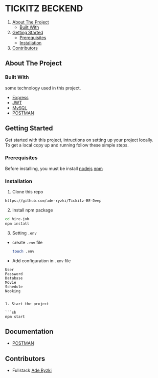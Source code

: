 # TICKITZ BECKEND

<!-- NAVIGATION -->
<ol>
    <li>
      <a href="#about-the-project">About The Project</a>
      <ul>
        <li><a href="#built-with">Built With</a></li>
      </ul>
    </li>
    <li>
      <a href="#getting-started">Getting Started</a>
      <ul>
        <li><a href="#prerequisites">Prerequisites</a></li>
        <li><a href="#installation">Installation</a></li>
      </ul>
    </li>
    <li><a href="#contributors">Contributors</a></li>
  </ol>

<!-- ABOUT THE PROJECT -->

## About The Project

### Built With

some technology used in this project.

- [Express](https://expressjs.com)
- [JWT](https://jwt.io)
- [MySQL](https://mysql.com)
- [POSTMAN](https://documenter.getpostman.com/view/21565262/UzBsHPit)

<!-- GETTING STARTED -->

## Getting Started

Get started with this project, intructions on setting up your project locally.
To get a local copy up and running follow these simple steps.

### Prerequisites

Before installing, you must be install [nodejs](https://nodejs.org) [npm](https://docs.npmjs.com/downloading-and-installing-node-js-and-npm)

### Installation

1. Clone this repo

```sh
https://github.com/ade-ryzki/Tickitz-BE-Deep
```

2. Install npm package

```sh
cd hire-job
npm install
```

3. Setting `.env`

- create `.env` file

  ```sh
  touch .env
  ```

- Add configuration in `.env` file

```
User 
Password 
Database 
Movie
Schedule
Nooking


1. Start the project

```sh
npm start
```
## Documentation

- [POSTMAN](https://documenter.getpostman.com/view/21565262/UzBsHPit)

<!-- Contributors -->

## Contributors

- Fullstack [Ade Ryzki](https://github.com/ade-ryzki)



